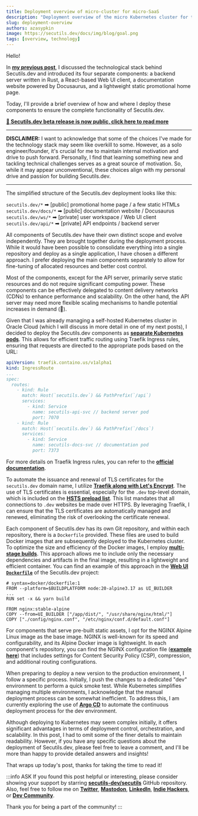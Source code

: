 ```yaml
---
title: Deployment overview of micro-cluster for micro-SaaS
description: "Deployment overview of the micro Kubernetes cluster for the Secutils.dev micro-SaaS."
slug: deployment-overview
authors: azasypkin
image: https://secutils.dev/docs/img/blog/goal.png
tags: [overview, technology]
---
```


Hello!

In [**my previous post**](/blog/2023-05-25-technology-stack-overview.md), I discussed the technological stack behind Secutils.dev and introduced its four separate components: a backend server written in Rust, a React-based Web UI client, a documentation website powered by Docusaurus, and a lightweight static promotional home page.

Today, I'll provide a brief overview of how and where I deploy these components to ensure the complete functionality of Secutils.dev.

<!--truncate-->

<div class="text--center">
  <a href="/blog/beta-release"><strong>🚀 Secutils.dev beta release is now public, click here to read more</strong></a>
</div>

---

**DISCLAIMER:**  I want to acknowledge that some of the choices I've made for the technology stack may seem like overkill to some. However, as a solo engineer/founder, it's crucial for me to maintain internal motivation and drive to push forward. Personally, I find that learning something new and tackling technical challenges serves as a great source of motivation. So, while it may appear unconventional, these choices align with my personal drive and passion for building Secutils.dev.

---

The simplified structure of the Secutils.dev deployment looks like this:

`secutils.dev/*` ➡ [public] promotional home page / a few static HTMLs
`secutils.dev/docs/*` ➡ [public] documentation website / Docusaurus
`secutils.dev/ws/*` ➡ [private] user workspace / Web UI client
`secutils.dev/api/*` ➡ [private] API endpoints / backend server

All components of Secutils.dev have their own distinct scope and evolve independently. They are brought together during the deployment process. While it would have been possible to consolidate everything into a single repository and deploy as a single application, I have chosen a different approach. I prefer deploying the main components separately to allow for fine-tuning of allocated resources and better cost control.

Most of the components, except for the API server, primarily serve static resources and do not require significant computing power. These components can be effectively delegated to content delivery networks (CDNs) to enhance performance and scalability. On the other hand, the API server may need more flexible scaling mechanisms to handle potential increases in demand (🤞).

Given that I was already managing a self-hosted Kubernetes cluster in Oracle Cloud (which I will discuss in more detail in one of my next posts), I decided to deploy the Secutils.dev components as [**separate Kubernetes pods**](https://kubernetes.io/docs/concepts/workloads/pods). This allows for efficient traffic routing using Traefik Ingress rules, ensuring that requests are directed to the appropriate pods based on the URL:

```yaml
apiVersion: traefik.containo.us/v1alpha1
kind: IngressRoute
...
spec:
  routes:
    - kind: Rule
      match: Host(`secutils.dev`) && PathPrefix(`/api`)
      services:
        - kind: Service
          name: secutils-api-svc // backend server pod
          port: 7070
    - kind: Rule
      match: Host(`secutils.dev`) && PathPrefix(`/docs`)
      services:
        - kind: Service
          name: secutils-docs-svc // documentation pod
          port: 7373
```

For more details on Traefik Ingress rules, you can refer to the [**official documentation**](https://doc.traefik.io/traefik/providers/kubernetes-ingress).

To automate the issuance and renewal of TLS certificates for the `secutils.dev` domain name, I utilize [**Traefik along with Let's Encrypt**](https://doc.traefik.io/traefik/https/acme). The use of TLS certificates is essential, especially for the `.dev` top-level domain, which is included on the [**HSTS preload list**](https://get.dev). This list mandates that all connections to `.dev` websites be made over HTTPS. By leveraging Traefik, I can ensure that the TLS certificates are automatically managed and renewed, eliminating the risk of overlooking the certificate renewal.

Each component of Secutils.dev has its own Git repository, and within each repository, there is a `Dockerfile` provided. These files are used to build Docker images that are subsequently deployed to the Kubernetes cluster. To optimize the size and efficiency of the Docker images, I employ [**multi-stage builds**](https://docs.docker.com/build/building/multi-stage). This approach allows me to include only the necessary dependencies and artifacts in the final image, resulting in a lightweight and efficient container. You can find an example of this approach in the [**Web UI `Dockerfile`**](https://github.com/secutils-dev/secutils-webui/blob/main/Dockerfile) of the Secutils.dev project:

```docker
# syntax=docker/dockerfile:1
FROM --platform=$BUILDPLATFORM node:20-alpine3.17 as UI_BUILDER
...
RUN set -x && yarn build

FROM nginx:stable-alpine
COPY --from=UI_BUILDER ["/app/dist/", "/usr/share/nginx/html/"]
COPY ["./config/nginx.conf", "/etc/nginx/conf.d/default.conf"]
```

For components that serve pre-built static assets, I opt for the NGINX Alpine Linux image as the base image. NGINX is well-known for its speed and configurability, and its Alpine Docker image is lightweight. In each component's repository, you can find the NGINX configuration file ([**example here**](https://github.com/secutils-dev/secutils-webui/blob/main/config/nginx.conf)) that includes settings for Content Security Policy (CSP), compression, and additional routing configurations.

When preparing to deploy a new version to the production environment, I follow a specific process. Initially, I push the changes to a dedicated "dev" environment to perform a quick smoke test. While Kubernetes simplifies managing multiple environments, I acknowledge that the manual deployment process can be somewhat inefficient. To address this, I am currently exploring the use of [**Argo CD**](https://argo-cd.readthedocs.io/en/stable) to automate the continuous deployment process for the dev environment.

Although deploying to Kubernetes may seem complex initially, it offers significant advantages in terms of deployment control, orchestration, and scalability. In this post, I had to omit some of the finer details to maintain readability. However, if you have any specific questions about the deployment of Secutils.dev, please feel free to leave a comment, and I'll be more than happy to provide detailed answers and insights!

That wraps up today's post, thanks for taking the time to read it!

:::info ASK
If you found this post helpful or interesting, please consider showing your support by starring [**secutils-dev/secutils**](https://github.com/secutils-dev/secutils) GitHub repository. Also, feel free to follow me on [**Twitter**](https://twitter.com/aleh_zasypkin), [**Mastodon**](https://infosec.exchange/@azasypkin), [**LinkedIn**](https://www.linkedin.com/in/azasypkin/), [**Indie Hackers**](https://www.indiehackers.com/azasypkin/history), or [**Dev Community**](https://dev.to/azasypkin).

Thank you for being a part of the community!
:::
